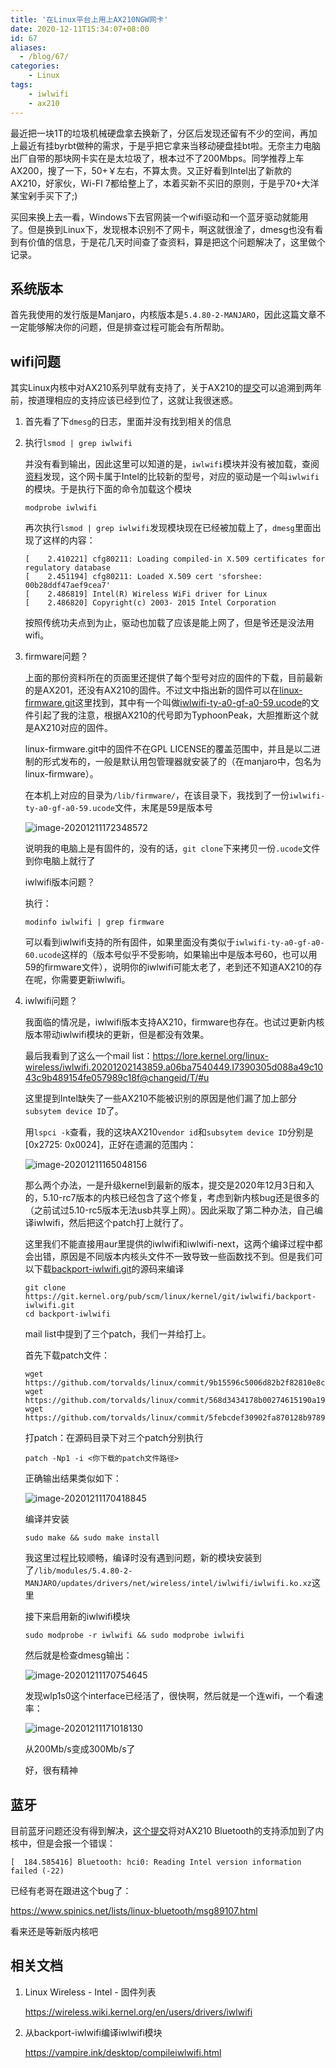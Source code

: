 ```yaml
---
title: '在Linux平台上用上AX210NGW网卡'
date: 2020-12-11T15:34:07+08:00
id: 67
aliases:
  - /blog/67/
categories:
    - Linux
tags:
    - iwlwifi
    - ax210
---
```


最近把一块1T的垃圾机械硬盘拿去换新了，分区后发现还留有不少的空间，再加上最近有挂byrbt做种的需求，于是乎把它拿来当移动硬盘挂bt啦。无奈主力电脑出厂自带的那块网卡实在是太垃圾了，根本过不了200Mbps。同学推荐上车AX200，搜了一下，50+￥左右，不算太贵。又正好看到Intel出了新款的AX210，好家伙，Wi-FI 7都给整上了，本着买新不买旧的原则，于是乎70+大洋某宝剁手买下了;)

买回来换上去一看，Windows下去官网装一个wifi驱动和一个蓝牙驱动就能用了。但是换到Linux下，发现根本识别不了网卡，啊这就很淦了，dmesg也没有看到有价值的信息，于是花几天时间查了查资料，算是把这个问题解决了，这里做个记录。

## 系统版本

首先我使用的发行版是Manjaro，内核版本是`5.4.80-2-MANJARO`，因此这篇文章不一定能够解决你的问题，但是排查过程可能会有所帮助。

## wifi问题

其实Linux内核中对AX210系列早就有支持了，关于AX210的[提交](https://github.com/torvalds/linux/commit/d151b0a2efa128cb4f643b11baf54b1e4de2c528#diff-9161e5dc4fbda717a6c0f43490cab079fffa987b7a5cf5831de396bcfb5ae01eR244)可以追溯到两年前，按道理相应的支持应该已经到位了，这就让我很迷惑。

1. 首先看了下`dmesg`的日志，里面并没有找到相关的信息

2. 执行`lsmod | grep iwlwifi`

   并没有看到输出，因此这里可以知道的是，`iwlwifi`模块并没有被加载，查阅[资料](https://wireless.wiki.kernel.org/en/users/drivers/iwlwifi)发现，这个网卡属于Intel的比较新的型号，对应的驱动是一个叫`iwlwifi`的模块。于是执行下面的命令加载这个模块

   ```
   modprobe iwlwifi
   ```

   再次执行`lsmod | grep iwlwifi`发现模块现在已经被加载上了，`dmesg`里面出现了这样的内容：

   ```
   [    2.410221] cfg80211: Loading compiled-in X.509 certificates for regulatory database
   [    2.451194] cfg80211: Loaded X.509 cert 'sforshee: 00b28ddf47aef9cea7'
   [    2.486819] Intel(R) Wireless WiFi driver for Linux
   [    2.486820] Copyright(c) 2003- 2015 Intel Corporation
   ```

   按照传统功夫点到为止，驱动也加载了应该是能上网了，但是爷还是没法用wifi。

3. firmware问题？

   上面的那份资料所在的页面里还提供了每个型号对应的固件的下载，目前最新的是AX201，还没有AX210的固件。不过文中指出新的固件可以在[linux-firmware.git](https://git.kernel.org/pub/scm/linux/kernel/git/firmware/linux-firmware.git)这里找到，其中有一个叫做[iwlwifi-ty-a0-gf-a0-59.ucode](https://git.kernel.org/pub/scm/linux/kernel/git/firmware/linux-firmware.git/tree/iwlwifi-ty-a0-gf-a0-59.ucode?id=7eb7fda50e9aa554c6bfafdd456e6c2ea54f6163)的文件引起了我的注意，根据AX210的代号即为TyphoonPeak，大胆推断这个就是AX210对应的固件。

   linux-firmware.git中的固件不在GPL LICENSE的覆盖范围中，并且是以二进制的形式发布的，一般是默认用包管理器就安装了的（在manjaro中，包名为linux-firmware）。

   在本机上对应的目录为`/lib/firmware/`，在该目录下，我找到了一份`iwlwifi-ty-a0-gf-a0-59.ucode`文件，末尾是59是版本号

   ![image-20201211172348572](/images/blog/67/image-20201211172348572.png)

   说明我的电脑上是有固件的，没有的话，`git clone`下来拷贝一份`.ucode`文件到你电脑上就行了

   iwlwifi版本问题？

   执行：

   ```
   modinfo iwlwifi | grep firmware
   ```

   可以看到iwlwifi支持的所有固件，如果里面没有类似于`iwlwifi-ty-a0-gf-a0-60.ucode`这样的（版本号似乎不受影响，如果输出中是版本号60，也可以用59的firmware文件），说明你的iwlwifi可能太老了，老到还不知道AX210的存在呢，你需要更新iwlwifi。

4. iwlwifi问题？

   我面临的情况是，iwlwifi版本支持AX210，firmware也存在。也试过更新内核版本带动iwlwifi模块的更新，但是都没有效果。

   最后我看到了这么一个mail list：https://lore.kernel.org/linux-wireless/iwlwifi.20201202143859.a06ba7540449.I7390305d088a49c1043c9b489154fe057989c18f@changeid/T/#u

   这里提到Intel缺失了一些AX210不能被识别的原因是他们漏了加上部分`subsytem device ID`了。

   用`lspci -k`查看，我的这块AX210`vendor id`和`subsytem device ID`分别是[0x2725: 0x0024]，正好在遗漏的范围内：

   ![image-20201211165048156](/images/blog/67/image-20201211165048156.png)

   那么两个办法，一是升级kernel到最新的版本，提交是2020年12月3日和入的，5.10-rc7版本的内核已经包含了这个修复，考虑到新内核bug还是很多的（之前试过5.10-rc5版本无法usb共享上网）。因此采取了第二种办法，自己编译iwlwifi，然后把这个patch打上就行了。

   这里我们不能直接用aur里提供的iwlwifi和iwlwifi-next，这两个编译过程中都会出错，原因是不同版本内核头文件不一致导致一些函数找不到。但是我们可以下载[backport-iwlwifi.git](https://git.kernel.org/pub/scm/linux/kernel/git/iwlwifi/backport-iwlwifi.git)的源码来编译

   ```
   git clone https://git.kernel.org/pub/scm/linux/kernel/git/iwlwifi/backport-iwlwifi.git
   cd backport-iwlwifi
   ```

   mail list中提到了三个patch，我们一并给打上。

   首先下载patch文件：

   ```
   wget https://github.com/torvalds/linux/commit/9b15596c5006d82b2f82810e8cbf80d8c6e7e7b4.patch
   wget https://github.com/torvalds/linux/commit/568d3434178b00274615190a19d29c3d235b4e6d.patch
   wget https://github.com/torvalds/linux/commit/5febcdef30902fa870128b9789b873199f13aff1.patch
   ```

   打patch：在源码目录下对三个patch分别执行

   ```
   patch -Np1 -i <你下载的patch文件路径>
   ```

   正确输出结果类似如下：

   ![image-20201211170418845](/images/blog/67/image-20201211170418845.png)

   编译并安装

   ```
   sudo make && sudo make install
   ```

   我这里过程比较顺畅，编译时没有遇到问题，新的模块安装到了`/lib/modules/5.4.80-2-MANJARO/updates/drivers/net/wireless/intel/iwlwifi/iwlwifi.ko.xz`这里

   接下来启用新的iwlwifi模块

   ```
   sudo modprobe -r iwlwifi && sudo modprobe iwlwifi
   ```

   然后就是检查dmesg输出：

   ![image-20201211170754645](/images/blog/67/image-20201211170754645.png)

   发现wlp1s0这个interface已经活了，很快啊，然后就是一个连wifi，一个看速率：

   ![image-20201211171018130](/images/blog/67/image-20201211171018130.png)

   从200Mb/s变成300Mb/s了

   好，很有精神

## 蓝牙


目前蓝牙问题还没有得到解决，[这个提交](https://github.com/torvalds/linux/commit/875e16759005e3bdaa84eb2741281f37ba35b886)将对AX210 Bluetooth的支持添加到了内核中，但是会报一个错误：

```plaintext
[  184.585416] Bluetooth: hci0: Reading Intel version information failed (-22)
```

已经有老哥在跟进这个bug了：

https://www.spinics.net/lists/linux-bluetooth/msg89107.html


看来还是等新版内核吧



## 相关文档

1. Linux Wireless - Intel - 固件列表

   https://wireless.wiki.kernel.org/en/users/drivers/iwlwifi

2. 从backport-iwlwifi编译iwlwifi模块

   https://vampire.ink/desktop/compileiwlwifi.html

   
